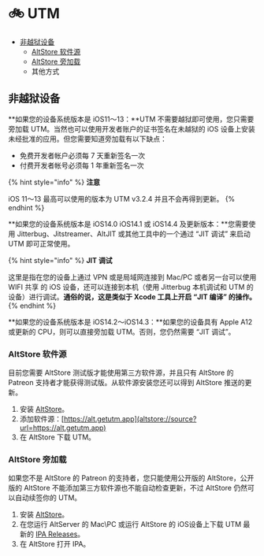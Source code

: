 # 🚲 UTM

* [非越狱设备](utm.md#non-jailbroken-devices)
  * [AltStore 软件源](utm.md#altstore-ruan-jian-yuan)
  * [AltStore 旁加载](utm.md#altstore-pang-jia-zai)
  * 其他方式

## 非越狱设备 <a href="#non-jailbroken-devices" id="non-jailbroken-devices"></a>

**如果您的设备系统版本是 iOS11～13：**UTM 不需要越狱即可使用，您只需要旁加载 UTM。当然也可以使用开发者账户的证书签名在未越狱的 iOS 设备上安装未经批准的应用。但您需要知道旁加载有以下缺点：

* 免费开发者帐户必须每 7 天重新签名一次
* 付费开发者帐号必须每 1 年重新签名一次

{% hint style="info" %}
**注意**

iOS 11～13 最高可以使用的版本为 UTM v3.2.4 并且不会再得到更新。
{% endhint %}

**如果您的设备系统版本是 iOS14.0 iOS14.1 或 iOS14.4 及更新版本：**您需要使用 Jitterbug、Jitstreamer、AltJIT 或其他工具中的一个通过 “JIT 调试” 来启动 UTM 即可正常使用。

{% hint style="info" %}
**JIT 调试**

这里是指在您的设备上通过 VPN 或是局域网连接到 Mac/PC 或者另一台可以使用 WIFI 共享 的 iOS 设备，还可以连接到本机（使用 Jitterbug 本机调试和 UTM 的设备）进行调试。**通俗的说，这是类似于 Xcode 工具上开启 “JIT 编译” 的操作。**
{% endhint %}

**如果您的设备系统版本是 iOS14.2～iOS14.3：**如果您的设备具有 Apple A12 或更新的 CPU，则可以直接旁加载 UTM。否则，您仍然需要 “JIT 调试”。

### AltStore 软件源

目前您需要 AltStore 测试版才能使用第三方软件源，并且只有 AltStore 的 Patreon 支持者才能获得测试版。从软件源安装您还可以得到 AltStore 推送的更新。

1. 安装 [AltStore](https://altstore.io)。
2. 添加软件源：[https://alt.getutm.app](altstore://source?url=https://alt.getutm.app)
3. 在 AltStore 下载 UTM。

### AltStore 旁加载

如果您不是 AltStore 的 Patreon 的支持者，您只能使用公开版的 AltStore，公开版的 AltStore 不能添加第三方软件源也不能自动检查更新，不过 AltStore 仍然可以自动续签你的 UTM。

1. 安装 [AltStore](https://altstore.io)。
2. 在您运行 AltServer 的 Mac\PC 或运行 AltStore 的 iOS设备上下载 UTM 最新的 [IPA Releases](https://github.com/utmapp/UTM/releases/latest)。
3. 在 AltStore 打开 IPA。

###

